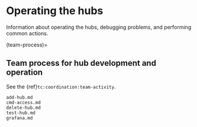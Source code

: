 # Operating the hubs

Information about operating the hubs, debugging problems, and performing common actions.

(team-process)=
## Team process for hub development and operation

See the {ref}`tc:coordination:team-activity`.

```{toctree}
add-hub.md
cmd-access.md
delete-hub.md
test-hub.md
grafana.md
```
